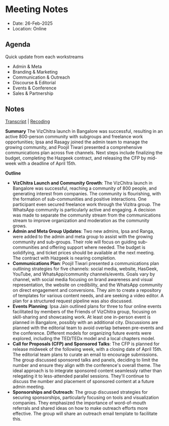 # Meeting Notes

- Date: 26-Feb-2025
- Location: Online

## Agenda

Quick update from each workstreams
- Admin & Meta
- Branding & Marketing
- Communication & Outreach
- Discourse & Editorial
- Events & Conference 
- Sales & Partnership

## Notes

[Transcript](https://docs.google.com/document/d/1I8_j-R7LHE_3gIH0r84n2UgTvOCuOC5GUjNrQo4G5Y4/edit?usp=drive_web) | [Recoding](https://drive.google.com/file/d/1ocotxRwE16TWSzk6TQqag3EGapGIoWov/view?usp=drive_web)

**Summary**
The VizChitra launch in Bangalore was successful, resulting in an active 800-person community with subgroups and freelance work opportunities;  Ipsa and Rasagy joined the admin team to manage the growing community, and Poojil Tiwari presented a comprehensive communications plan across five channels.  Next steps include finalizing the budget, completing the Hazgeek contract, and releasing the CFP by mid-week with a deadline of April 15th.

**Outline**
- **VizChitra Launch and Community Growth**: The VizChitra launch in Bangalore was successful, reaching a community of 800 people, and generating interest from companies.  The community is flourishing, with the formation of sub-communities and positive interactions.  One participant even secured freelance work through the Vizitra group.  The WhatsApp community is particularly active and engaging.  A decision was made to separate the community stream from the communications stream to improve organization and moderation as the community grows.
- **Admin and Meta Group Updates**: Two new admins, Ipsa and Ranga, were added to the admin and meta group to assist with the growing community and sub-groups.  Their role will focus on guiding sub-communities and offering support where needed.  The budget is solidifying, and ticket prices should be available at the next meeting.  The contract with Hazgeek is nearing completion.
- **Communications Plan**: Poojil Tiwari presented a communications plan outlining strategies for five channels: social media, website, HasGeek, YouTube, and WhatsApp/community channels/events.  Goals vary by channel, with social media focusing on brand awareness and visual representation, the website on credibility, and the WhatsApp community on direct engagement and conversions.  They aim to create a repository of templates for various content needs, and are seeking a video editor.  A plan for a structured request pipeline was also discussed.
- **Events Planning**: Ipsa Jain outlined plans for three to four online events facilitated by members of the Friends of VizChitra group, focusing on skill-sharing and showcasing work.  At least one in-person event is planned in Bangalore, possibly with an additional city.  Discussions are planned with the editorial team to avoid overlap between pre-events and the conference.  Different models for organizing future events were explored, including the TED/TEDx model and a local chapters model.
- **Call for Proposals (CFP) and Sponsored Talks**:  The CFP is planned for release midweek of the following week, with a closing date of April 15th.  The editorial team plans to curate an email to encourage submissions.  The group discussed sponsored talks and panels, deciding to limit the number and ensure they align with the conference's overall theme.  The ideal approach is to integrate sponsored content seamlessly rather than relegating it to less-attended parallel sessions.  They'll continue to discuss the number and placement of sponsored content at a future admin meeting.
- **Sponsorships and Outreach**:  The group discussed strategies for securing sponsorships, particularly focusing on tools and visualization companies.  They emphasized the importance of word-of-mouth referrals and shared ideas on how to make outreach efforts more effective.  The group will share an outreach email template to facilitate this.